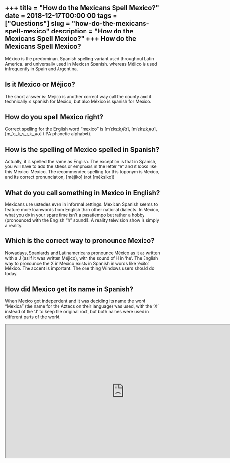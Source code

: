 +++
title = "How do the Mexicans Spell Mexico?"
date = 2018-12-17T00:00:00
tags = ["Questions"]
slug = "how-do-the-mexicans-spell-mexico"
description = "How do the Mexicans Spell Mexico?"
+++
How do the Mexicans Spell Mexico?
---------------------------------

México is the predominant Spanish spelling variant used throughout Latin America, and universally used in Mexican Spanish, whereas Méjico is used infrequently in Spain and Argentina.

Is it Mexico or Méjico?
-----------------------

The short answer is: Mejico is another correct way call the county and it technically is spanish for Mexico, but also México is spanish for Mexico.

How do you spell Mexico right?
------------------------------

Correct spelling for the English word “mexico” is \[mˈɛksɪkˌə͡ʊ\], \[mˈɛksɪkˌə‍ʊ\], \[m\_ˈɛ\_k\_s\_ɪ\_k\_ˌəʊ\] (IPA phonetic alphabet).

How is the spelling of Mexico spelled in Spanish?
-------------------------------------------------

Actually, it is spelled the same as English. The exception is that in Spanish, you will have to add the stress or emphasis in the letter “e” and it looks like this México. Mexico. The recommended spelling for this toponym is Mexico, and its correct pronunciation, \[méjiko\] (not \[méksiko\]).

What do you call something in Mexico in English?
------------------------------------------------

Mexicans use ustedes even in informal settings. Mexican Spanish seems to feature more loanwords from English than other national dialects. In Mexico, what you do in your spare time isn’t a pasatiempo but rather a hobby (pronounced with the English “h” sound!). A reality television show is simply a reality.

Which is the correct way to pronounce Mexico?
---------------------------------------------

Nowadays, Spaniards and Latinamericans pronounce México as it as written with a J (as if it was written Méjico), with the sound of H in ‘he’. The English way to pronounce the X in Mexico exists in Spanish in words like ‘éxito’. México. The accent is important. The one thing Windows users should do today.

How did Mexico get its name in Spanish?
---------------------------------------

When Mexico got independent and it was deciding its name the word “Mexica” (the name for the Aztecs on their language) was used, with the ‘X’ instead of the ‘J’ to keep the original root, but both names were used in different parts of the world.

<iframe allow="accelerometer; autoplay; clipboard-write; encrypted-media; gyroscope; picture-in-picture" allowfullscreen="" class="__youtube_prefs__  epyt-is-override  no-lazyload" data-no-lazy="1" data-origheight="433" data-origwidth="770" data-skipgform_ajax_framebjll="" height="433" id="_ytid_36566" loading="lazy" src="https://www.youtube.com/embed/Mg0T5uJNyQE?enablejsapi=1&autoplay=0&cc_load_policy=0&cc_lang_pref=&iv_load_policy=1&loop=0&modestbranding=0&rel=1&fs=1&playsinline=0&autohide=2&theme=dark&color=red&controls=1&" title="YouTube player" width="770"></iframe>
